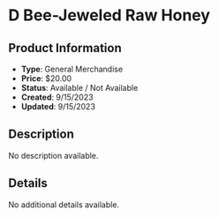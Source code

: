 # D Bee-Jeweled Raw Honey

## Product Information
- **Type**: General Merchandise
- **Price**: $20.00
- **Status**: Available / Not Available
- **Created**: 9/15/2023
- **Updated**: 9/15/2023

## Description
No description available.



## Details
No additional details available.
